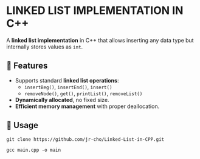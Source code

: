 # LINKED LIST IMPLEMENTATION IN C++
A **linked list implementation** in C++ that allows inserting any data type but internally stores values as `int`.  

## 🚀 Features
- Supports standard **linked list operations**:
  - `insertBeg()`, `insertEnd()`, `insert()`
  - `removeNode()`, `get()`, `printList()`, `removeList()`
- **Dynamically allocated**, no fixed size.
- **Efficient memory management** with proper deallocation.

## 📌 Usage
```
git clone https://github.com/jr-cho/Linked-List-in-CPP.git

gcc main.cpp -o main 
```
